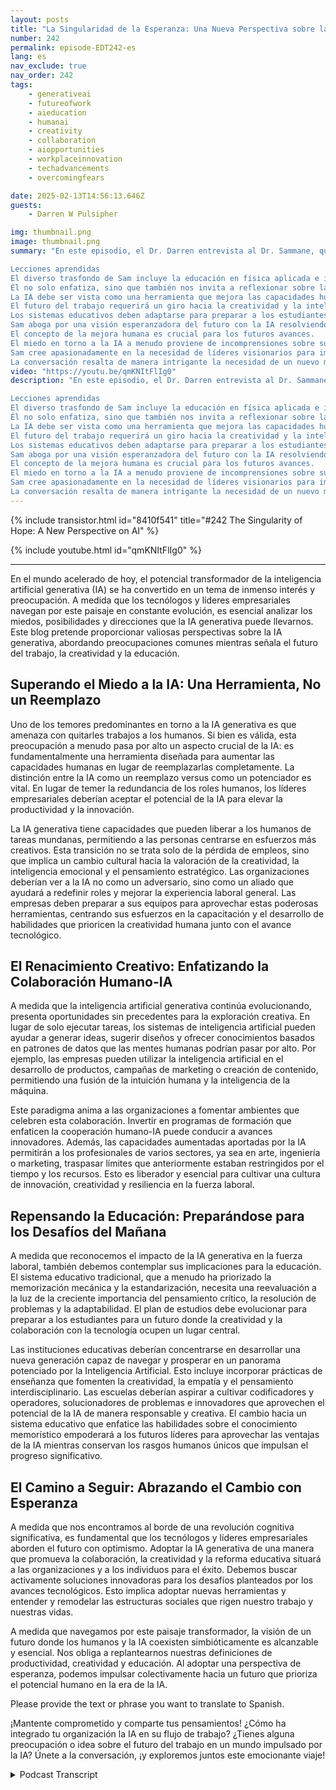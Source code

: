 ```yaml
---
layout: posts
title: "La Singularidad de la Esperanza: Una Nueva Perspectiva sobre la IA"
number: 242
permalink: episode-EDT242-es
lang: es
nav_exclude: true
nav_order: 242
tags:
    - generativeai
    - futureofwork
    - aieducation
    - humanai
    - creativity
    - collaboration
    - aiopportunities
    - workplaceinnovation
    - techadvancements
    - overcomingfears

date: 2025-02-13T14:56:13.646Z
guests:
    - Darren W Pulsipher

img: thumbnail.png
image: thumbnail.png
summary: "En este episodio, el Dr. Darren entrevista al Dr. Sammane, quien comparte su trayectoria desde una formación educativa diversa en física e ingeniería informática hasta convertirse en un exitoso empresario en IA y pruebas de laboratorio. Él habla sobre las motivaciones detrás de su libro, 'La Singularidad de la Esperanza', enfatizando la importancia de abordar las preguntas sociales acerca de la IA en lugar de sucumbir al miedo. El diálogo explora el potencial de la IA para aumentar las capacidades humanas, la necesidad de un cambio radical en la educación, y la visión de un futuro en el que la tecnología resuelve problemas globales urgentes. Finalmente, la conversación aboga por una perspectiva esperanzadora sobre el futuro de la humanidad en la era de la IA.

Lecciones aprendidas
El diverso trasfondo de Sam incluye la educación en física aplicada e ingeniería informática.
Él no solo enfatiza, sino que también nos invita a reflexionar sobre la importancia de formular las preguntas correctas sobre la IA.
La IA debe ser vista como una herramienta que mejora las capacidades humanas, no como un reemplazo.
El futuro del trabajo requerirá un giro hacia la creatividad y la inteligencia emocional.
Los sistemas educativos deben adaptarse para preparar a los estudiantes para un mundo impulsado por la IA.
Sam aboga por una visión esperanzadora del futuro con la IA resolviendo los desafíos globales.
El concepto de la mejora humana es crucial para los futuros avances.
El miedo en torno a la IA a menudo proviene de incomprensiones sobre su potencial.
Sam cree apasionadamente en la necesidad de líderes visionarios para impulsar el cambio, inspirándonos a tener esperanza en el futuro.
La conversación resalta de manera intrigante la necesidad de un nuevo modelo social en la era de la IA, invitándonos a ser de mente abierta sobre los cambios que se avecinan."
video: "https://youtu.be/qmKNItFlIg0"
description: "En este episodio, el Dr. Darren entrevista al Dr. Sammane, quien comparte su trayectoria desde una formación educativa diversa en física e ingeniería informática hasta convertirse en un exitoso empresario en IA y pruebas de laboratorio. Él habla sobre las motivaciones detrás de su libro, 'La Singularidad de la Esperanza', enfatizando la importancia de abordar las preguntas sociales acerca de la IA en lugar de sucumbir al miedo. El diálogo explora el potencial de la IA para aumentar las capacidades humanas, la necesidad de un cambio radical en la educación, y la visión de un futuro en el que la tecnología resuelve problemas globales urgentes. Finalmente, la conversación aboga por una perspectiva esperanzadora sobre el futuro de la humanidad en la era de la IA.

Lecciones aprendidas
El diverso trasfondo de Sam incluye la educación en física aplicada e ingeniería informática.
Él no solo enfatiza, sino que también nos invita a reflexionar sobre la importancia de formular las preguntas correctas sobre la IA.
La IA debe ser vista como una herramienta que mejora las capacidades humanas, no como un reemplazo.
El futuro del trabajo requerirá un giro hacia la creatividad y la inteligencia emocional.
Los sistemas educativos deben adaptarse para preparar a los estudiantes para un mundo impulsado por la IA.
Sam aboga por una visión esperanzadora del futuro con la IA resolviendo los desafíos globales.
El concepto de la mejora humana es crucial para los futuros avances.
El miedo en torno a la IA a menudo proviene de incomprensiones sobre su potencial.
Sam cree apasionadamente en la necesidad de líderes visionarios para impulsar el cambio, inspirándonos a tener esperanza en el futuro.
La conversación resalta de manera intrigante la necesidad de un nuevo modelo social en la era de la IA, invitándonos a ser de mente abierta sobre los cambios que se avecinan."
---
```


<div>
{% include transistor.html id="8410f541" title="#242 The Singularity of Hope: A New Perspective on AI" %}

{% include youtube.html id="qmKNItFlIg0" %}
</div>

---

En el mundo acelerado de hoy, el potencial transformador de la inteligencia artificial generativa (IA) se ha convertido en un tema de inmenso interés y preocupación. A medida que los tecnólogos y líderes empresariales navegan por este paisaje en constante evolución, es esencial analizar los miedos, posibilidades y direcciones que la IA generativa puede llevarnos. Este blog pretende proporcionar valiosas perspectivas sobre la IA generativa, abordando preocupaciones comunes mientras señala el futuro del trabajo, la creatividad y la educación.

## Superando el Miedo a la IA: Una Herramienta, No un Reemplazo

Uno de los temores predominantes en torno a la IA generativa es que amenaza con quitarles trabajos a los humanos. Si bien es válida, esta preocupación a menudo pasa por alto un aspecto crucial de la IA: es fundamentalmente una herramienta diseñada para aumentar las capacidades humanas en lugar de reemplazarlas completamente. La distinción entre la IA como un reemplazo versus como un potenciador es vital. En lugar de temer la redundancia de los roles humanos, los líderes empresariales deberían aceptar el potencial de la IA para elevar la productividad y la innovación.


La IA generativa tiene capacidades que pueden liberar a los humanos de tareas mundanas, permitiendo a las personas centrarse en esfuerzos más creativos. Esta transición no se trata solo de la pérdida de empleos, sino que implica un cambio cultural hacia la valoración de la creatividad, la inteligencia emocional y el pensamiento estratégico. Las organizaciones deberían ver a la IA no como un adversario, sino como un aliado que ayudará a redefinir roles y mejorar la experiencia laboral general. Las empresas deben preparar a sus equipos para aprovechar estas poderosas herramientas, centrando sus esfuerzos en la capacitación y el desarrollo de habilidades que prioricen la creatividad humana junto con el avance tecnológico.

## El Renacimiento Creativo: Enfatizando la Colaboración Humano-IA

A medida que la inteligencia artificial generativa continúa evolucionando, presenta oportunidades sin precedentes para la exploración creativa. En lugar de solo ejecutar tareas, los sistemas de inteligencia artificial pueden ayudar a generar ideas, sugerir diseños y ofrecer conocimientos basados en patrones de datos que las mentes humanas podrían pasar por alto. Por ejemplo, las empresas pueden utilizar la inteligencia artificial en el desarrollo de productos, campañas de marketing o creación de contenido, permitiendo una fusión de la intuición humana y la inteligencia de la máquina.

Este paradigma anima a las organizaciones a fomentar ambientes que celebren esta colaboración. Invertir en programas de formación que enfaticen la cooperación humano-IA puede conducir a avances innovadores. Además, las capacidades aumentadas aportadas por la IA permitirán a los profesionales de varios sectores, ya sea en arte, ingeniería o marketing, traspasar límites que anteriormente estaban restringidos por el tiempo y los recursos. Esto es liberador y esencial para cultivar una cultura de innovación, creatividad y resiliencia en la fuerza laboral.

## Repensando la Educación: Preparándose para los Desafíos del Mañana

A medida que reconocemos el impacto de la IA generativa en la fuerza laboral, también debemos contemplar sus implicaciones para la educación. El sistema educativo tradicional, que a menudo ha priorizado la memorización mecánica y la estandarización, necesita una reevaluación a la luz de la creciente importancia del pensamiento crítico, la resolución de problemas y la adaptabilidad. El plan de estudios debe evolucionar para preparar a los estudiantes para un futuro donde la creatividad y la colaboración con la tecnología ocupen un lugar central.

Las instituciones educativas deberían concentrarse en desarrollar una nueva generación capaz de navegar y prosperar en un panorama potenciado por la Inteligencia Artificial. Esto incluye incorporar prácticas de enseñanza que fomenten la creatividad, la empatía y el pensamiento interdisciplinario. Las escuelas deberían aspirar a cultivar codificadores y operadores, solucionadores de problemas e innovadores que aprovechen el potencial de la IA de manera responsable y creativa. El cambio hacia un sistema educativo que enfatice las habilidades sobre el conocimiento memorístico empoderará a los futuros líderes para aprovechar las ventajas de la IA mientras conservan los rasgos humanos únicos que impulsan el progreso significativo.

## El Camino a Seguir: Abrazando el Cambio con Esperanza

A medida que nos encontramos al borde de una revolución cognitiva significativa, es fundamental que los tecnólogos y líderes empresariales aborden el futuro con optimismo. Adoptar la IA generativa de una manera que promueva la colaboración, la creatividad y la reforma educativa situará a las organizaciones y a los individuos para el éxito. Debemos buscar activamente soluciones innovadoras para los desafíos planteados por los avances tecnológicos. Esto implica adoptar nuevas herramientas y entender y remodelar las estructuras sociales que rigen nuestro trabajo y nuestras vidas.

A medida que navegamos por este paisaje transformador, la visión de un futuro donde los humanos y la IA coexisten simbióticamente es alcanzable y esencial. Nos obliga a replantearnos nuestras definiciones de productividad, creatividad y educación. Al adoptar una perspectiva de esperanza, podemos impulsar colectivamente hacia un futuro que prioriza el potencial humano en la era de la IA.

Please provide the text or phrase you want to translate to Spanish.

¡Mantente comprometido y comparte tus pensamientos! ¿Cómo ha integrado tu organización la IA en su flujo de trabajo? ¿Tienes alguna preocupación o idea sobre el futuro del trabajo en un mundo impulsado por la IA? Únete a la conversación, ¡y exploremos juntos este emocionante viaje!



<details>
<summary> Podcast Transcript </summary>

<p></p>

</details>
